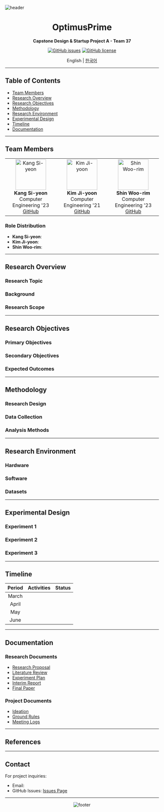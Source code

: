 ![header](https://capsule-render.vercel.app/api?type=waving&color=gradient&height=200&section=header&text=OptimusPrime&fontSize=40&fontColor=ffffff&animation=fadeIn&fontAlignY=35&descAlign=62)

<div align="center">

# OptimusPrime
**Capstone Design & Startup Project A - Team 37**

[![GitHub issues](https://img.shields.io/github/issues/[your-username]/OptimusPrime)](https://github.com/[your-username]/OptimusPrime/issues)
[![GitHub license](https://img.shields.io/github/license/[your-username]/OptimusPrime)](https://github.com/[your-username]/OptimusPrime/blob/main/LICENSE)

English | [한국어](README.md)

</div>

---

## Table of Contents
- [Team Members](#team-members)
- [Research Overview](#research-overview)
- [Research Objectives](#research-objectives)
- [Methodology](#methodology)
- [Research Environment](#research-environment)
- [Experimental Design](#experimental-design)
- [Timeline](#timeline)
- [Documentation](#documentation)

---

## Team Members

<table align="center">
<tr>
  <td align="center">
    <img src="https://github.com/uoehisx.png" width="100px;" alt="Kang Si-yeon"/><br/>
    <b>Kang Si-yeon</b><br/>
    Computer Engineering '23<br/>
    <a href="https://github.com/uoehisx">GitHub</a>
  </td>
  <td align="center">
    <img src="https://github.com/horokkk.png" width="100px;" alt="Kim Ji-yoon"/><br/>
    <b>Kim Ji-yoon</b><br/>
    Computer Engineering '21<br/>
    <a href="https://github.com/horokkk">GitHub</a>
  </td>
  <td align="center">
    <img src="https://github.com/RainyForest23.png" width="100px;" alt="Shin Woo-rim"/><br/>
    <b>Shin Woo-rim</b><br/>
    Computer Engineering '23<br/>
    <a href="https://github.com/RainyForest23">GitHub</a>
  </td>
</tr>
</table>

### Role Distribution
- **Kang Si-yeon**: 
- **Kim Ji-yoon**: 
- **Shin Woo-rim**: 

---

## Research Overview

### Research Topic
<!-- Brief description of the research topic -->

### Background
<!-- Research necessity and background -->

### Research Scope
<!-- Research scope and limitations -->

---

## Research Objectives

### Primary Objectives
<!-- Main research goals -->

### Secondary Objectives
<!-- Specific sub-objectives -->

### Expected Outcomes
<!-- Expected results and contributions -->

---

## Methodology

### Research Design
<!-- Research design methodology -->

### Data Collection
<!-- Data collection methods -->

### Analysis Methods
<!-- Data analysis and experimental methods -->

---


## Research Environment

### Hardware
<!-- Hardware specifications used -->

### Software
<!-- Software tools and frameworks -->

### Datasets
<!-- Datasets used in research -->

---

## Experimental Design

### Experiment 1
<!-- Experiment name and purpose -->

### Experiment 2
<!-- Experiment name and purpose -->

### Experiment 3
<!-- Experiment name and purpose -->

---

## Timeline

| Period | Activities | Status |
|:---:|:---:|:---:|
| March | | |
| April | | |
| May | | |
| June | | |

---

## Documentation

### Research Documents
- [Research Proposal](docs/proposal.md)
- [Literature Review](docs/literature_review.md)
- [Experiment Plan](docs/experiment_plan.md)
- [Interim Report](docs/interim_report.md)
- [Final Paper](docs/final_paper.md)

### Project Documents
- [Ideation](Ideation.md)
- [Ground Rules](GroundRule.md)
- [Meeting Logs](docs/meeting_logs.md)

---

## References
<!-- Main references and bibliography -->

---

## Contact

For project inquiries:
- Email: 
- GitHub Issues: [Issues Page](https://github.com/[your-username]/OptimusPrime/issues)

---

<div align="center">

![footer](https://capsule-render.vercel.app/api?type=waving&color=gradient&height=100&section=footer)

</div>